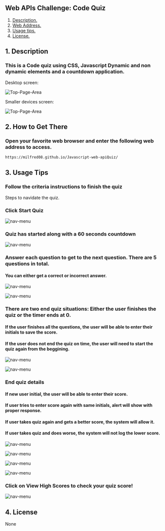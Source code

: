## Web APIs Challenge: Code Quiz

1. [ Description. ](#desc)
2. [ Web Address. ](#web-address)
3. [ Usage tips. ](#usage)
4. [ License. ](#license)


<a name="desc"></a>
## 1. Description


### This is a Code quiz using CSS, Javascript Dynamic and non dynamic elements and a countdown application.

Desktop screen:

![Top-Page-Area](./assets/images/mainPage.JPG?raw=true "mainPage")

Smaller devices screen:

![Top-Page-Area](./assets/images/mainPage-smaller-devices.JPG?raw=true "mainPage-smaller-devices")

<a name="web-address"></a>
## 2. How to Get There

### Open your favorite web browser and enter the following web address to access.

```html
https://milfred08.github.io/Javascript-web-apiQuiz/
```
<a name="usage"></a>
## 3. Usage Tips


### Follow the criteria instructions to finish the quiz

Steps to navidate the quiz.


### Click Start Quiz

![nav-menu](./assets/images/mainPage-smaller-devices.JPG?raw=true "quiz-button")

### Quiz has started along with a 60 seconds countdown

![nav-menu](./assets/images/quiz-started.JPG?raw=true "quiz-started")

### Answer each question to get to the next question. There are 5 questions in total.
#### You can either get a correct or incorrect answer.

![nav-menu](./assets/images/answer-correct.JPG?raw=true "incorrect-answer")

![nav-menu](./assets/images/answer-incorrect.JPG?raw=true "correct-answer")

### There are two end quiz situations: Either the user finishes the quiz or the timer ends at 0.
#### If the user finishes all the questions, the user will be able to enter their initials to save the score.
#### If the user does not end the quiz on time, the user will need to start the quiz again from the beggining.

![nav-menu](./assets/images/quiz-finished.JPG?raw=true "quiz-ended")

![nav-menu](./assets/images/timer-ended.JPG?raw=true "timer-ended")


### End quiz details
#### If new user initial, the user will be able to enter their score.
#### If user tries to enter score again with same initials, alert will show with proper response.
#### If user takes quiz again and gets a better score, the system will allow it.
#### If user takes quiz and does worse, the system will not log the lower score.

![nav-menu](./assets/images/first-score-attempt.JPG?raw=true "first-score-attempt")

![nav-menu](./assets/images/enter-score-again-same-initial.JPG?raw=true "enter-score-again-same-initial")

![nav-menu](./assets/images/new-high-score.JPG?raw=true "new-high-score")

![nav-menu](./assets/images/lower-score-not-enter-system.JPG?raw=true "lower-score-not-enter-system")

### Click on View High Scores to check your quiz score!

![nav-menu](./assets/images/view-high-scores-full-screen.JPG?raw=true "view-high-scores-full-screen")

<a name="license"></a>
## 4. License
None



